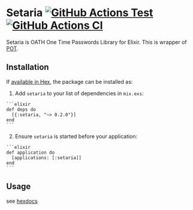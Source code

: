 # Setaria [![GitHub Actions Test][test-img]][test] [![GitHub Actions CI][ci-img]][ci]

[test]: https://github.com/ritou/elixir-setaria
[test-img]: https://github.com/ritou/elixir-setaria/workflows/test/badge.svg
[ci]: https://github.com/ritou/elixir-setaria
[ci-img]: https://github.com/ritou/elixir-setaria/workflows/ci/badge.svg

Setaria is OATH One Time Passwords Library for Elixir.
This is wrapper of [POT](https://hex.pm/packages/pot).

## Installation

If [available in Hex](https://hex.pm/docs/publish), the package can be installed as:

  1. Add `setaria` to your list of dependencies in `mix.exs`:

    ```elixir
    def deps do
      [{:setaria, "~> 0.2.0"}]
    end
    ```

  2. Ensure `setaria` is started before your application:

    ```elixir
    def application do
      [applications: [:setaria]]
    end
    ```

## Usage

  see [hexdocs](https://hexdocs.pm/setaria/api-reference.html)
